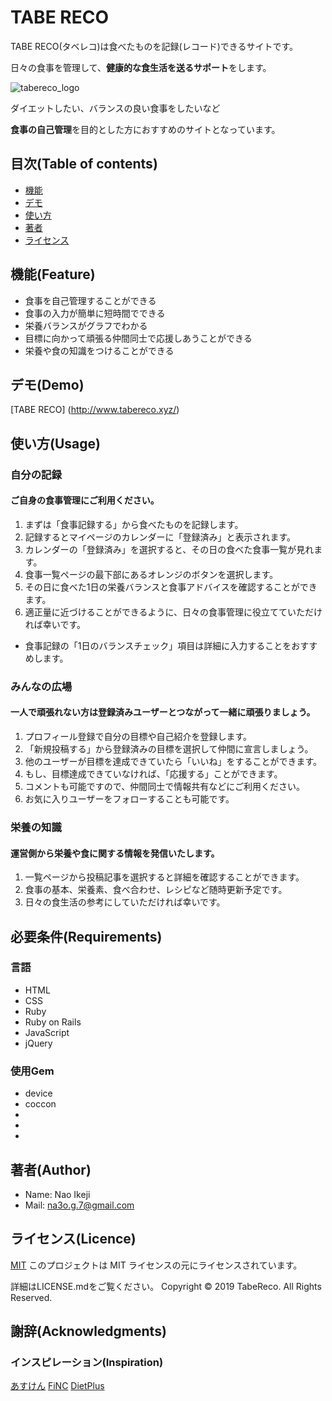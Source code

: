 # TABE RECO
TABE RECO(タベレコ)は食べたものを記録(レコード)できるサイトです。
  
日々の食事を管理して、**健康的な食生活を送るサポート**をします。

![tabereco_logo](https://user-images.githubusercontent.com/49096883/69711891-2fc3d400-1145-11ea-8cbb-55ee3b0f13b7.jpg)
  
ダイエットしたい、バランスの良い食事をしたいなど
  
**食事の自己管理**を目的とした方におすすめのサイトとなっています。

## 目次(Table of contents)
- [機能](#feature)
- [デモ](#demo)
- [使い方](#usage)
- [著者](#author)
- [ライセンス](#licence)

<a id="feature"></a>
## 機能(Feature)
- 食事を自己管理することができる
- 食事の入力が簡単に短時間でできる
- 栄養バランスがグラフでわかる
- 目標に向かって頑張る仲間同士で応援しあうことができる
- 栄養や食の知識をつけることができる

<a id="demo"></a>
## デモ(Demo)
[TABE RECO] (http://www.tabereco.xyz/)



<a id="usage"></a>
## 使い方(Usage)
### 自分の記録
#### ご自身の食事管理にご利用ください。
1. まずは「食事記録する」から食べたものを記録します。
2. 記録するとマイページのカレンダーに「登録済み」と表示されます。
3. カレンダーの「登録済み」を選択すると、その日の食べた食事一覧が見れます。
4. 食事一覧ページの最下部にあるオレンジのボタンを選択します。
5. その日に食べた1日の栄養バランスと食事アドバイスを確認することができます。
6. 適正量に近づけることができるように、日々の食事管理に役立てていただければ幸いです。
- 食事記録の「1日のバランスチェック」項目は詳細に入力することをおすすめします。

### みんなの広場
#### 一人で頑張れない方は登録済みユーザーとつながって一緒に頑張りましょう。
1. プロフィール登録で自分の目標や自己紹介を登録します。
2. 「新規投稿する」から登録済みの目標を選択して仲間に宣言しましょう。
3. 他のユーザーが目標を達成できていたら「いいね」をすることができます。
4. もし、目標達成できていなければ、「応援する」ことができます。
5. コメントも可能ですので、仲間同士で情報共有などにご利用ください。
6. お気に入りユーザーをフォローすることも可能です。

### 栄養の知識
#### 運営側から栄養や食に関する情報を発信いたします。
1. 一覧ページから投稿記事を選択すると詳細を確認することができます。 
2. 食事の基本、栄養素、食べ合わせ、レシピなど随時更新予定です。
3. 日々の食生活の参考にしていただければ幸いです。


## 必要条件(Requirements)
### 言語
- HTML
- CSS
- Ruby
- Ruby on Rails
- JavaScript
- jQuery

### 使用Gem
- device
- coccon
- 
- 
- 

<a id="author"></a>
## 著者(Author)
- Name: Nao Ikeji
- Mail: na3o.g.7@gmail.com

<a id="licence"></a>
## ライセンス(Licence)
[MIT](http://)</blockquote>
このプロジェクトは MIT ライセンスの元にライセンスされています。
  
詳細はLICENSE.mdをご覧ください。
Copyright © 2019 TabeReco. All Rights Reserved.

## 謝辞(Acknowledgments)
### インスピレーション(Inspiration)
[あすけん](https://www.asken.jp/)
[FiNC](https://finc.com/)
[DietPlus](https://dietplus.jp/)
